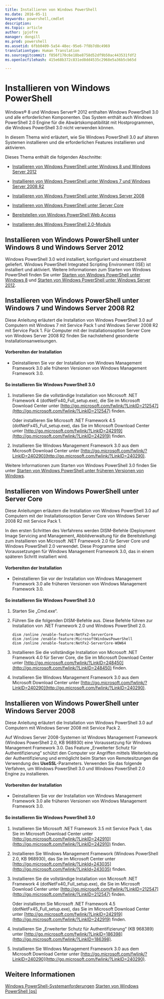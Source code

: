 ```yaml
---
title: Installieren von Windows PowerShell
ms.date: 2016-05-11
keywords: powershell,cmdlet
description: 
ms.topic: article
author: jpjofre
manager: dongill
ms.prod: powershell
ms.assetid: 6fbb0409-5a54-48ec-95e6-7f8b7d8c4969
translationtype: Human Translation
ms.sourcegitcommit: f856f170c6e18be8758d52df9b50ac443531fdf2
ms.openlocfilehash: 415e68b372c831ed8dd4535c2968e5a36b5cb65d

---
```


# Installieren von Windows PowerShell
Windows® 8 und Windows Server® 2012 enthalten Windows PowerShell 3.0 und alle erforderlichen Komponenten. Das System enthält auch Windows PowerShell 2.0 Engine für die Abwärtskompatibilität mit Hostprogrammen, die Windows PowerShell 3.0 nicht verwenden können.

In diesem Thema wird erläutert, wie Sie Windows PowerShell 3.0 auf älteren Systemen installieren und die erforderlichen Features installieren und aktivieren.

Dieses Thema enthält die folgenden Abschnitte:

-   [Installieren von Windows PowerShell unter Windows 8 und Windows Server 2012](Installing-Windows-PowerShell.md#BKMK_InstallingOnWindows8andWindowsServer2012)

-   [Installieren von Windows PowerShell unter Windows 7 und Windows Server 2008 R2](Installing-Windows-PowerShell.md#BKMK_InstallingOnWindows7andWindowsServer2008R2)

-   [Installieren von Windows PowerShell unter Windows Server 2008](Installing-Windows-PowerShell.md#BKMK_InstallingOnWindowsServer2008LH)

-   [Installieren von Windows PowerShell unter Server Core](Installing-Windows-PowerShell.md#BKMK_InstallingOnServerCore)

-   [Bereitstellen von Windows PowerShell Web Access](https://technet.microsoft.com/en-us/library/639d0eff-98a3-4124-b52c-26921ebd98b0)

-   [Installieren des Windows PowerShell 2.0-Moduls](Installing-the-Windows-PowerShell-2.0-Engine.md)

## <a name="BKMK_InstallingOnWindows8andWindowsServer2012"></a>Installieren von Windows PowerShell unter Windows 8 und Windows Server 2012
Windows PowerShell 3.0 wird installiert, konfiguriert und einsatzbereit geliefert. Windows PowerShell Integrated Scripting Environment (ISE) ist installiert und aktiviert. Weitere Informationen zum Starten von Windows PowerShell finden Sie unter [Starten von Windows PowerShell unter Windows 8](https://technet.microsoft.com/en-us/library/d7be1668-8617-4890-ad90-dd9765fbd2c3) und [Starten von Windows PowerShell unter Windows Server 2012](https://technet.microsoft.com/library/hh831491.aspx#BKMK_powershell).

## <a name="BKMK_InstallingOnWindows7andWindowsServer2008R2"></a>Installieren von Windows PowerShell unter Windows 7 und Windows Server 2008 R2
Diese Anleitung erläutert die Installation von Windows PowerShell 3.0 auf Computern mit Windows 7 mit Service Pack 1 und Windows Server 2008 R2 mit Service Pack 1. Für Computer mit der Installationsoption Server Core von Windows Server 2008 R2 finden Sie nachstehend gesonderte Installationsanweisungen.

#### Vorbereiten der Installation

-   Deinstallieren Sie vor der Installation von Windows Management Framework 3.0 alle früheren Versionen von Windows Management Framework 3.0.

#### So installieren Sie Windows PowerShell 3.0

1.  Installieren Sie die vollständige Installation von Microsoft .NET Framework 4 (dotNetFx40\_Full\_setup.exe), die Sie im Microsoft Download Center unter [http://go.microsoft.com/fwlink/?LinkID=212547](http://go.microsoft.com/fwlink/?LinkID=212547) finden.

    Oder installieren Sie Microsoft .NET Framework 4.5 (dotNetFx45\_Full\_setup.exe), das Sie im Microsoft Download Center unter [http://go.microsoft.com/fwlink/?LinkID=242919](http://go.microsoft.com/fwlink/?LinkID=242919) finden.

2.  Installieren Sie Windows Management Framework 3.0 aus dem Microsoft Download Center unter [http://go.microsoft.com/fwlink/?LinkID=240290](http://go.microsoft.com/fwlink/?LinkID=240290).

Weitere Informationen zum Starten von Windows PowerShell 3.0 finden Sie unter [Starten von Windows PowerShell unter früheren Versionen von Windows](Starting-Windows-PowerShell-on-Earlier-Versions-of-Windows.md).

## <a name="BKMK_InstallingOnServerCore"></a>Installieren von Windows PowerShell unter Server Core
Diese Anleitungen erläutern die Installation von Windows PowerShell 3.0 auf Computern mit der Installationsoption Server Core von Windows Server 2008 R2 mit Service Pack 1.

In den ersten Schritten des Verfahrens werden DISM-Befehle (Deployment Image Servicing and Management, Abbildverwaltung für die Bereitstellung) zum Installieren von Microsoft .NET Framework 2.0 für Server Core und Windows PowerShell 2.0 verwendet. Diese Programme sind Voraussetzungen für Windows Management Framework 3.0, das in einem späteren Schritt installiert wird.

#### Vorbereiten der Installation

-   Deinstallieren Sie vor der Installation von Windows Management Framework 3.0 alle früheren Versionen von Windows Management Framework 3.0.

#### So installieren Sie Windows PowerShell 3.0

1.  Starten Sie „Cmd.exe“.

2.  Führen Sie die folgenden DISM-Befehle aus. Diese Befehle führen zur Installation von .NET Framework 2.0 und Windows PowerShell 2.0.

    ```
    dism /online /enable-feature:NetFx2-ServerCore
    dism /online /enable-feature:MicrosoftWindowsPowerShell
    dism /online /enable-feature:NetFx2-ServerCore-WOW64
    ```

3.  Installieren Sie die vollständige Installation von Microsoft .NET Framework 4.0 für Server Core, die Sie im Microsoft Download Center unter [http://go.microsoft.com/fwlink/?LinkID=248450](http://go.microsoft.com/fwlink/?LinkID=248450) finden.

4.  Installieren Sie Windows Management Framework 3.0 aus dem Microsoft Download Center unter [http://go.microsoft.com/fwlink/?LinkID=240290](http://go.microsoft.com/fwlink/?LinkID=240290).

## <a name="BKMK_InstallingOnWindowsServer2008LH"></a>Installieren von Windows PowerShell unter Windows Server 2008
Diese Anleitung erläutert die Installation von Windows PowerShell 3.0 auf Computern mit Windows Server 2008 mit Service Pack 2.

Auf Windows Server 2008-Systemen ist Windows Management Framework (Windows PowerShell 2.0, KB 968930) eine Voraussetzung für Windows Management Framework 3.0. Das Feature „Erweiterter Schutz für Authentifizierung“ schützt den Computer vor Angriffen mittels Weiterleitung der Authentifizierung und ermöglicht beim Starten von Remotesitzungen die Verwendung des **UseSSL**-Parameters. Verwenden Sie das folgende Verfahren, um Windows PowerShell 3.0 und Windows PowerShell 2.0 Engine zu installieren.

#### Vorbereiten der Installation

-   Deinstallieren Sie vor der Installation von Windows Management Framework 3.0 alle früheren Versionen von Windows Management Framework 3.0.

#### So installieren Sie Windows PowerShell 3.0

1.  Installieren Sie Microsoft .NET Framework 3.5 mit Service Pack 1, das Sie im Microsoft Download Center unter [http://go.microsoft.com/fwlink/?LinkID=242910](http://go.microsoft.com/fwlink/?LinkID=242910) finden.

2.  Installieren Sie Windows Management Framework (Windows PowerShell 2.0, KB 968930), das Sie im Microsoft Center unter [http://go.microsoft.com/fwlink/?LinkId=243035](http://go.microsoft.com/fwlink/?LinkId=243035) finden.

3.  Installieren Sie die vollständige Installation von Microsoft .NET Framework 4 (dotNetFx40\_Full\_setup.exe), die Sie im Microsoft Download Center unter [http://go.microsoft.com/fwlink/?LinkID=212547](http://go.microsoft.com/fwlink/?LinkID=212547) finden.

    Oder installieren Sie Microsoft .NET Framework 4.5 (dotNetFx45\_Full\_setup.exe), das Sie im Microsoft Download Center unter [http://go.microsoft.com/fwlink/?LinkID=242919](http://go.microsoft.com/fwlink/?LinkID=242919) finden.

4.  Installieren Sie „Erweiterter Schutz für Authentifizierung“ (KB 968389) unter [http://go.microsoft.com/fwlink/?LinkID=186398](http://go.microsoft.com/fwlink/?LinkID=186398).

5.  Installieren Sie Windows Management Framework 3.0 aus dem Microsoft Download Center unter [http://go.microsoft.com/fwlink/?LinkID=240290](http://go.microsoft.com/fwlink/?LinkID=240290).

## Weitere Informationen
[Windows PowerShell-Systemanforderungen](Windows-PowerShell-System-Requirements.md)
[Starten von Windows PowerShell [ps]](https://technet.microsoft.com/en-us/library/8ec8c2d7-8e7c-4722-a3d2-498fe5739a8e)



<!--HONumber=Jun16_HO4-->


